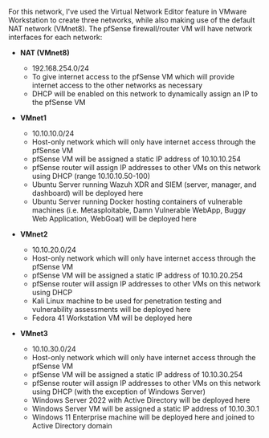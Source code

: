 <!-- Network design and implementation within VMware Workstation 17 pro -->

For this network, I've used the Virtual Network Editor feature in VMware Workstation to create three networks, while also making use of the default NAT network (VMnet8). The pfSense firewall/router VM will have network interfaces for each network:

- **NAT (VMnet8)**
	- 192.168.254.0/24
	- To give internet access to the pfSense VM which will provide internet access to the other networks as necessary
	- DHCP will be enabled on this network to dynamically assign an IP to the pfSense VM 

- **VMnet1**
	- 10.10.10.0/24
	- Host-only network which will only have internet access through the pfSense VM
	- pfSense VM will be assigned a static IP address of 10.10.10.254
	- pfSense router will assign IP addresses to other VMs on this network using DHCP (range 10.10.10.50-100)
	- Ubuntu Server running Wazuh XDR and SIEM (server, manager, and dashboard) will be deployed here
	- Ubuntu Server running Docker hosting containers of vulnerable machines (i.e. Metasploitable, Damn Vulnerable WebApp, Buggy Web Application, WebGoat) will be deployed here

- **VMnet2**
	- 10.10.20.0/24
	- Host-only network which will only have internet access through the pfSense VM
	- pfSense VM will be assigned a static IP address of 10.10.20.254
	- pfSense router will assign IP addresses to other VMs on this network using DHCP 
	- Kali Linux machine to be used for penetration testing and vulnerability assessments will be deployed here
	- Fedora 41 Workstation VM will be deployed here

- **VMnet3**
	- 10.10.30.0/24
	- Host-only network which will only have internet access through the pfSense VM
	- pfSense VM will be assigned a static IP address of 10.10.30.254
	- pfSense router will assign IP addresses to other VMs on this network using DHCP (with the exception of Windows Server)
	- Windows Server 2022 with Active Directory will be deployed here
	- Windows Server VM will be assigned a static IP address of 10.10.30.1
	- Windows 11 Enterprise machine will be deployed here and joined to Active Directory domain
